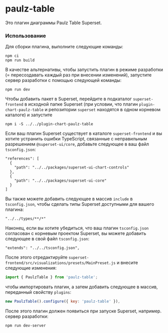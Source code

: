 # paulz-table

Это плагин диаграммы Paulz Table Superset.

### Использование

Для сборки плагина, выполните следующие команды:
```
npm ci
npm run build
```

В качестве альтернативы, чтобы запустить плагин в режиме разработки (= пересоздавать каждый раз при внесении изменений), запустите сервер разработки с помощью следующей команды:
```
npm run dev
```

Чтобы добавить пакет в Superset, перейдите в подкаталог `superset-frontend` в исходной папке Superset (при условии, что плагин `plugin-chart-paulz-table` и репозитории `superset` находятся в одном корневом каталоге) и запустите
```
npm i -S ../../plugin-chart-paulz-table
```

Если ваш плагин Superset существует в каталоге `superset-frontend` и вы хотите устранить ошибки TypeScript, связанные с неправильным разрешением `@superset-ui/core`, добавьте следующее в ваш файл `tsconfig.json`:
```
"references": [
  {
    "path": "../../packages/superset-ui-chart-controls"
  },
  {
    "path": "../../packages/superset-ui-core"
  }
]
```

Вы также можете добавить следующее в массив `include` в `tsconfig.json`, чтобы сделать типы Superset доступными для вашего плагина:
```
"../../types/**/*"
```

Наконец, если вы хотите убедиться, что ваш плагин `tsconfig.json` согласован с корневым проектом Superset, вы можете добавить следующее в свой файл `tsconfig.json`:
```
"extends": "../../tsconfig.json",
```

После этого отредактируйте `superset-frontend/src/visualizations/presets/MainPreset.js` и внесите следующие изменения:
```js
import { PaulzTable } from 'paulz-table';
```

чтобы импортировать плагин, а затем добавить следующее в массив, переданный свойству `plugins`:
```js
new PaulzTable().configure({ key: 'paulz-table' }),
```

После этого плагин должен появиться при запуске Superset, например. сервер разработки:
```
npm run dev-server
```
